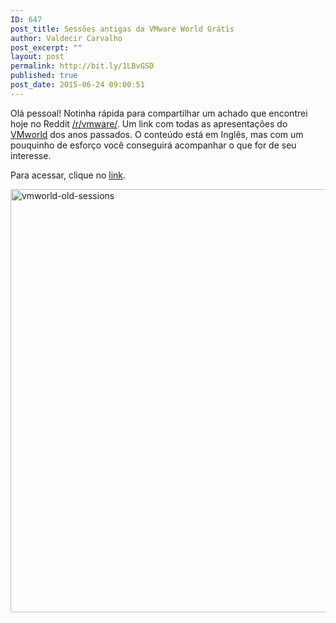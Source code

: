 ```yaml
---
ID: 647
post_title: Sessões antigas da VMware World Grátis
author: Valdecir Carvalho
post_excerpt: ""
layout: post
permalink: http://bit.ly/1LBvGSD
published: true
post_date: 2015-06-24 09:00:51
---
```

Olá pessoal! Notinha rápida para compartilhar um achado que encontrei hoje no Reddit <a href="http://www.reddit.com/r/vmware/" target="_blank">/r/vmware/</a>. Um link com todas as apresentações do <a href="http://www.vmworld.com/en/index.html" target="_blank">VMworld</a> dos anos passados. O conteúdo está em Inglês, mas com um pouquinho de esforço você conseguirá acompanhar o que for de seu interesse.

Para acessar, clique no <a href="http://www.vmworld.com/community/sessions/?sf38896609=1" target="_blank">link</a>.

<img class="aligncenter wp-image-648 size-full" src="http://homelaber.com.br/site/wp-content/uploads/2015/06/vmworld-old-sessions.png" alt="vmworld-old-sessions" width="1031" height="677" />

&nbsp;